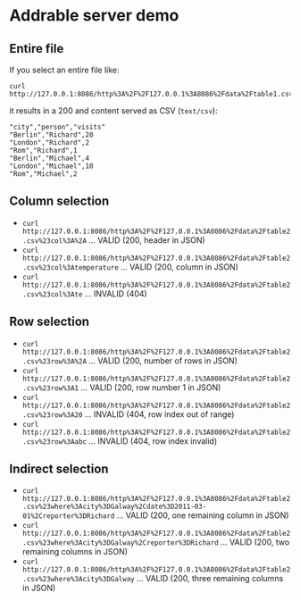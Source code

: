 # Addrable server demo

## Entire file

If you select an entire file like:

    curl http://127.0.0.1:8086/http%3A%2F%2F127.0.0.1%3A8086%2Fdata%2Ftable1.csv

it results in a 200 and content served as CSV (`text/csv`):
    
    "city","person","visits"
    "Berlin","Richard",20
    "London","Richard",2
    "Rom","Richard",1
    "Berlin","Michael",4
    "London","Michael",10
    "Rom","Michael",2

## Column selection

* `curl http://127.0.0.1:8086/http%3A%2F%2F127.0.0.1%3A8086%2Fdata%2Ftable2.csv%23col%3A%2A` ... VALID (200, header in JSON)
* `curl http://127.0.0.1:8086/http%3A%2F%2F127.0.0.1%3A8086%2Fdata%2Ftable2.csv%23col%3Atemperature` ... VALID (200, column in JSON)
* `curl http://127.0.0.1:8086/http%3A%2F%2F127.0.0.1%3A8086%2Fdata%2Ftable2.csv%23col%3Ate` ... INVALID (404)


## Row selection

* `curl http://127.0.0.1:8086/http%3A%2F%2F127.0.0.1%3A8086%2Fdata%2Ftable2.csv%23row%3A%2A` ... VALID (200, number of rows in JSON)
* `curl http://127.0.0.1:8086/http%3A%2F%2F127.0.0.1%3A8086%2Fdata%2Ftable2.csv%23row%3A1` ... VALID (200, row number 1 in JSON)
* `curl http://127.0.0.1:8086/http%3A%2F%2F127.0.0.1%3A8086%2Fdata%2Ftable2.csv%23row%3A20` ... INVALID (404, row index out of range)
* `curl http://127.0.0.1:8086/http%3A%2F%2F127.0.0.1%3A8086%2Fdata%2Ftable2.csv%23row%3Aabc` ... INVALID (404, row index invalid)

## Indirect selection

* `curl http://127.0.0.1:8086/http%3A%2F%2F127.0.0.1%3A8086%2Fdata%2Ftable2.csv%23where%3Acity%3DGalway%2Cdate%3D2011-03-01%2Creporter%3DRichard` ... VALID (200, one remaining column in JSON)
* `curl http://127.0.0.1:8086/http%3A%2F%2F127.0.0.1%3A8086%2Fdata%2Ftable2.csv%23where%3Acity%3DGalway%2Creporter%3DRichard` ... VALID (200, two remaining columns in JSON)
* `curl http://127.0.0.1:8086/http%3A%2F%2F127.0.0.1%3A8086%2Fdata%2Ftable2.csv%23where%3Acity%3DGalway` ... VALID (200, three remaining columns in JSON)
